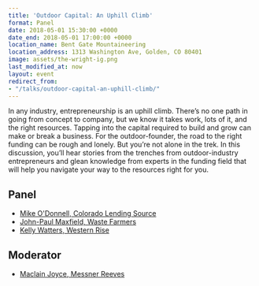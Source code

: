 ```yaml
---
title: 'Outdoor Capital: An Uphill Climb'
format: Panel
date: 2018-05-01 15:30:00 +0000
date_end: 2018-05-01 17:00:00 +0000
location_name: Bent Gate Mountaineering
location_address: 1313 Washington Ave, Golden, CO 80401
image: assets/the-wright-ig.png
last_modified_at: now
layout: event
redirect_from:
- "/talks/outdoor-capital-an-uphill-climb/"
---
```

In any industry, entrepreneurship is an uphill climb. There’s no one path in going from concept to company, but we know it takes work, lots of it, and the right resources. Tapping into the capital required to build and grow can make or break a business. For the outdoor-founder, the road to the right funding can be rough and lonely. But you’re not alone in the trek. In this discussion, you’ll hear stories from the trenches from outdoor-industry entrepreneurs and glean knowledge from experts in the funding field that will help you navigate your way to the resources right for you.

## Panel

* [Mike O'Donnell, Colorado Lending Source](https://www.coloradolendingsource.org/)
* [John-Paul Maxfield, Waste Farmers](https://www.wastefarmers.com/)
* [Kelly Watters, Western Rise](https://westernrise.com/)

## Moderator

* [Maclain Joyce, Messner Reeves](https://www.messner.com/)